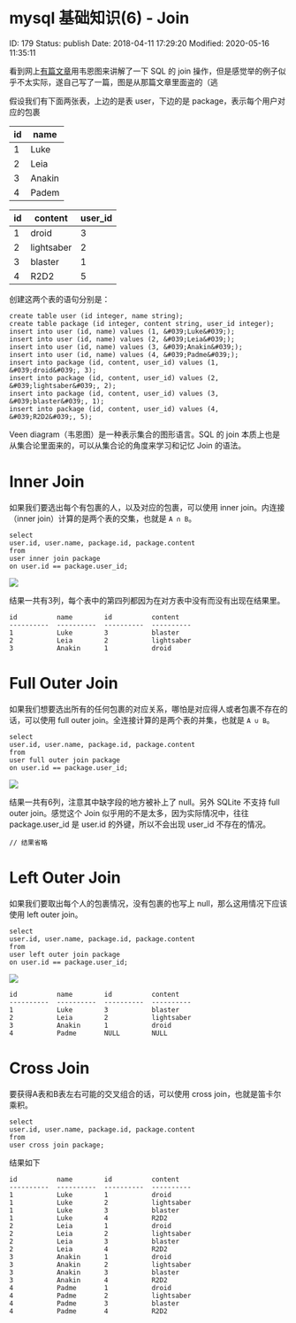 # mysql 基础知识(6) - Join


ID: 179
Status: publish
Date: 2018-04-11 17:29:20
Modified: 2020-05-16 11:35:11


看到网上[有篇文章][1]用韦恩图来讲解了一下 SQL 的 join 操作，但是感觉举的例子似乎不太实际，遂自己写了一篇，图是从那篇文章里面盗的（逃

假设我们有下面两张表，上边的是表 user，下边的是 package，表示每个用户对应的包裹

id | name
---|-----
1  | Luke
2  | Leia
3  | Anakin
4  | Padem

id | content     | user_id
---|-------------|--------
1  | droid       | 3
2  | lightsaber  | 2
3  | blaster     | 1
4  | R2D2        | 5

创建这两个表的语句分别是：

```
create table user (id integer, name string);
create table package (id integer, content string, user_id integer);
insert into user (id, name) values (1, &#039;Luke&#039;);
insert into user (id, name) values (2, &#039;Leia&#039;);
insert into user (id, name) values (3, &#039;Anakin&#039;);
insert into user (id, name) values (4, &#039;Padme&#039;);
insert into package (id, content, user_id) values (1, &#039;droid&#039;, 3);
insert into package (id, content, user_id) values (2, &#039;lightsaber&#039;, 2);
insert into package (id, content, user_id) values (3, &#039;blaster&#039;, 1);
insert into package (id, content, user_id) values (4, &#039;R2D2&#039;, 5);
```

Veen diagram（韦恩图）是一种表示集合的图形语言。SQL 的 join 本质上也是从集合论里面来的，可以从集合论的角度来学习和记忆 Join 的语法。

# Inner Join

如果我们要选出每个有包裹的人，以及对应的包裹，可以使用 inner join。内连接（inner join）计算的是两个表的交集，也就是 `A ∩ B`。

```
select
user.id, user.name, package.id, package.content 
from
user inner join package
on user.id == package.user_id;
```

![](https://blog.codinghorror.com/content/images/uploads/2007/10/6a0120a85dcdae970b012877702708970c-pi.png)

结果一共有3列，每个表中的第四列都因为在对方表中没有而没有出现在结果里。

```
id          name        id          content
----------  ----------  ----------  ----------
1           Luke        3           blaster
2           Leia        2           lightsaber
3           Anakin      1           droid
```

# Full Outer Join

如果我们想要选出所有的任何包裹的对应关系，哪怕是对应得人或者包裹不存在的话，可以使用 full outer join。全连接计算的是两个表的并集，也就是 `A ∪ B`。

```
select
user.id, user.name, package.id, package.content
from
user full outer join package
on user.id == package.user_id;
```

![](https://blog.codinghorror.com/content/images/uploads/2007/10/6a0120a85dcdae970b012877702725970c-pi.png)

结果一共有6列，注意其中缺字段的地方被补上了 null。另外 SQLite 不支持 full outer join。感觉这个 Join 似乎用的不是太多，因为实际情况中，往往 package.user_id 是 user.id 的外键，所以不会出现 user_id 不存在的情况。

```
// 结果省略
```

# Left Outer Join

如果我们要取出每个人的包裹情况，没有包裹的也写上 null，那么这用情况下应该使用 left outer join。

```
select
user.id, user.name, package.id, package.content
from
user left outer join package
on user.id == package.user_id;
```

![](https://blog.codinghorror.com/content/images/uploads/2007/10/6a0120a85dcdae970b01287770273e970c-pi.png)

```
id          name        id          content
----------  ----------  ----------  ----------
1           Luke        3           blaster
2           Leia        2           lightsaber
3           Anakin      1           droid
4           Padme       NULL        NULL
```

# Cross Join

要获得A表和B表左右可能的交叉组合的话，可以使用 cross join，也就是笛卡尔乘积。

```
select
user.id, user.name, package.id, package.content
from
user cross join package;
```
结果如下
```
id          name        id          content
----------  ----------  ----------  ----------
1           Luke        1           droid
1           Luke        2           lightsaber
1           Luke        3           blaster
1           Luke        4           R2D2
2           Leia        1           droid
2           Leia        2           lightsaber
2           Leia        3           blaster
2           Leia        4           R2D2
3           Anakin      1           droid
3           Anakin      2           lightsaber
3           Anakin      3           blaster
3           Anakin      4           R2D2
4           Padme       1           droid
4           Padme       2           lightsaber
4           Padme       3           blaster
4           Padme       4           R2D2
```

[1]: https://blog.codinghorror.com/a-visual-explanation-of-sql-joins/
